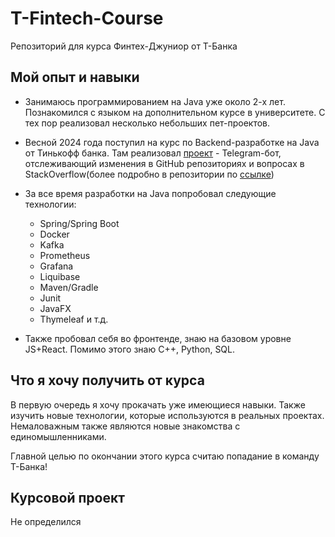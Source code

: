# T-Fintech-Course
Репозиторий для курса Финтех-Джуниор от Т-Банка

## Мой опыт и навыки

* Занимаюсь программированием на Java уже около 2-х лет. Познакомился с языком на дополнительном курсе в университете. С тех пор реализовал несколько небольших пет-проектов.


* Весной 2024 года поступил на курс по Backend-разработке на Java от Тинькофф банка. Там реализовал [проект](https://github.com/stukenvitalii/TinkoffBot) - Telegram-бот, отслеживающий изменения в GitHub репозиториях и вопросах в StackOverflow(более подробно в репозитории по [ссылке](https://github.com/stukenvitalii/TinkoffBot))


* За все время разработки на Java попробовал следующие технологии:
    
  - Spring/Spring Boot
  - Docker
  - Kafka
  - Prometheus
  - Grafana
  - Liquibase
  - Maven/Gradle
  - Junit
  - JavaFX
  - Thymeleaf и т.д.


* Также пробовал себя во фронтенде, знаю на базовом уровне JS+React. Помимо этого знаю C++, Python, SQL.

## Что я хочу получить от курса

В первую очередь я хочу прокачать уже имеющиеся навыки. Также изучить новые технологии, которые используются в реальных проектах. 
Немаловажным также являются новые знакомства с единомышленниками.

Главной целью по окончании этого курса считаю попадание в команду Т-Банка!

## Курсовой проект

Не определился